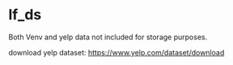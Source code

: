 # lf_ds

Both Venv and yelp data not included for storage purposes.

download yelp dataset:
https://www.yelp.com/dataset/download
